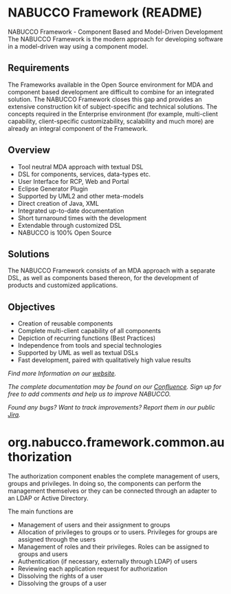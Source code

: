 NABUCCO Framework (README)
==========================

NABUCCO Framework - Component Based and Model-Driven Development
The NABUCCO Framework is the modern approach for developing software in a model-driven way using a component model.

Requirements
------------
The Frameworks available in the Open Source environment for MDA and component based development are difficult to combine for an integrated solution. The NABUCCO Framework closes this gap and provides an extensive construction kit of subject-specific and technical solutions. The concepts required in the Enterprise environment (for example, multi-client capability, client-specific customizability, scalability and much more) are already an integral component of the Framework.

Overview
--------
* Tool neutral MDA approach with textual DSL
* DSL for components, services, data-types etc.
* User Interface for RCP, Web and Portal
* Eclipse Generator Plugin
* Supported by UML2 and other meta-models
* Direct creation of Java, XML
* Integrated up-to-date documentation
* Short turnaround times with the development
* Extendable through customized DSL
* NABUCCO is 100% Open Source

Solutions
---------
The NABUCCO Framework consists of an MDA approach with a separate DSL, as well as components based thereon, for the development of products and customized applications.

Objectives
--------------------------------
* Creation of reusable components
* Complete multi-client capability of all components
* Depiction of recurring functions (Best Practices)
* Independence from tools and special technologies
* Supported by UML as well as textual DSLs
* Fast development, paired with qualitatively high value results



*Find more Information on our [website](http://nabuccosource.org/).*

*The complete documentation may be found on our [Confluence](http://www.nabucco-source.org/confluence/). Sign up for free to add comments and help us to improve NABUCCO.*

*Found any bugs? Want to track improvements? Report them in our public [Jira](http://www.nabucco-source.org/jira/).*


org.nabucco.framework.common.authorization
==========================================
The authorization component enables the complete management of users, groups and privileges. In doing so, the components can perform the management themselves or they can be connected through an adapter to an LDAP or Active Directory.

The main functions are

* Management of users and their assignment to groups
* Allocation of privileges to groups or to users. Privileges for groups are assigned through the users
* Management of roles and their privileges. Roles can be assigned to groups and users
* Authentication (if necessary, externally through LDAP) of users
* Reviewing each application request for authorization
* Dissolving the rights of a user
* Dissolving the groups of a user